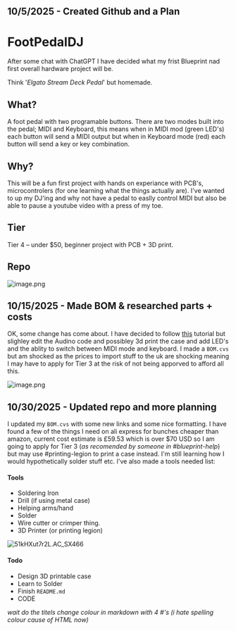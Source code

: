 <!--
  ===================    !!READ THIS NOTICE!!   ====================
  DO NOT edit this file manually. Your changes WILL BE OVERWRITTEN!
  This journal is auto generated and updated by Hack Club Blueprint.
  To edit this file, please edit your journal entries on Blueprint.
  ==================================================================
-->

## 10/5/2025 - Created Github and a Plan  

# FootPedalDJ

After some chat with ChatGPT I have decided what my frist Blueprint nad first overall hardware project will be. 

Think '_Elgato Stream Deck Pedal_' but homemade.

## What?

A foot pedal with two programable buttons. There are two modes built into the pedal; MIDI and Keyboard, this means when in MIDI mod (green LED's) each button will send a MIDI output but when in Keyboard mode (red) each button will send a key or key combination.

## Why?

This will be a fun first project with hands on experiance with PCB's, microcontrolers (for one learning what the things actually are). I've wanted to up my DJ'ing and why not have a pedal to easlly control MIDI but also be able to pause a youtube video with a press of my toe.

## Tier

Tier 4 – under $50, beginner project with PCB + 3D print.

## Repo

![image.png](https://blueprint.hackclub.com/user-attachments/blobs/redirect/eyJfcmFpbHMiOnsiZGF0YSI6NTA4LCJwdXIiOiJibG9iX2lkIn19--53151a12975b20a8069ae606d0021eb703b61e3d/image.png)


  

## 10/15/2025 - Made BOM & researched parts + costs  

OK, some change has come about. I have decided to follow [this](https://www.youtube.com/watch?v=H3WevrsmO9o) tutorial but slighley edit the Audino code and possibley 3d print the case and add LED's and the ablity to switch between MIDI mode and keyboard. I made a `BOM.cvs` but am shocked as the prices to import stuff to the uk are shocking meaning I may have to apply for Tier 3 at the risk of not being apporved to afford all this. 

![image.png](https://blueprint.hackclub.com/user-attachments/blobs/proxy/eyJfcmFpbHMiOnsiZGF0YSI6MjM4NSwicHVyIjoiYmxvYl9pZCJ9fQ==--12a3953389d78d042cbce495c57f34a71245508a/image.png)
  

## 10/30/2025 - Updated repo and more planning  

I updated my `BOM.cvs` with some new links and some nice formatting. I have found a few of the things I need on ali express for bunches cheaper than amazon, current cost estimate is £59.53 which is over $70 USD so I am going to apply for Tier 3 (_as recomended by someone in #blueprint-help_) but may use #printing-legion to print a case instead. I'm still learning how I would hypothetically solder stuff etc. I've also made a tools needed list:

#### Tools

- Soldering Iron
- Drill (if using metal case)
- Helping arms/hand
- Solder
- Wire cutter or crimper thing.
- 3D Printer (or printing legion)

![51kHXut7r2L._AC_SX466_](https://blueprint.hackclub.com/user-attachments/blobs/proxy/eyJfcmFpbHMiOnsiZGF0YSI6NjcxMSwicHVyIjoiYmxvYl9pZCJ9fQ==--59d84f29380bf37688c147d77ef9aa4177d0b3f6/51kHXut7r2L._AC_SX466_.jpg)

#### Todo

- Design 3D printable case
- Learn to Solder
- Finish ```README.md```
- CODE


_wait do the titels change colour in markdown with 4 #'s (i hate spelling colour cause of HTML now)_  


